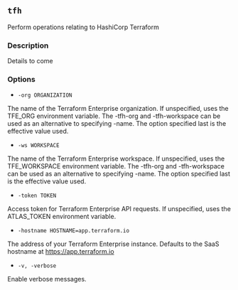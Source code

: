 ## `tfh`

Perform operations relating to HashiCorp Terraform

### Description

Details to come

### Options

* `-org ORGANIZATION`

The name of the Terraform Enterprise organization. If unspecified, uses the TFE_ORG environment variable.  The -tfh-org and -tfh-workspace can be used as an alternative to specifying -name. The option specified last is the effective value used.

* `-ws WORKSPACE`

The name of the Terraform Enterprise workspace. If unspecified, uses the TFE_WORKSPACE environment variable. The -tfh-org and -tfh-workspace can be used as an alternative to specifying -name. The option specified last is the effective value used.

* `-token TOKEN`

Access token for Terraform Enterprise API requests. If unspecified, uses the ATLAS_TOKEN environment variable.

* `-hostname HOSTNAME=app.terraform.io`

The address of your Terraform Enterprise instance. Defaults to the SaaS hostname at https://app.terraform.io

* `-v, -verbose`

Enable verbose messages.
